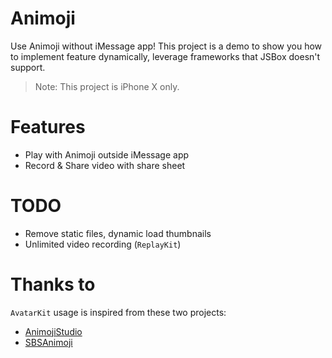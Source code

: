 # Animoji

Use Animoji without iMessage app! This project is a demo to show you how to implement feature dynamically, leverage frameworks that JSBox doesn't support.

> Note: This project is iPhone X only.

# Features

- Play with Animoji outside iMessage app
- Record & Share video with share sheet

# TODO

- Remove static files, dynamic load thumbnails
- Unlimited video recording (`ReplayKit`)

# Thanks to

`AvatarKit` usage is inspired from these two projects:

- [AnimojiStudio](https://github.com/insidegui/AnimojiStudio)
- [SBSAnimoji](https://github.com/simonbs/SBSAnimoji)